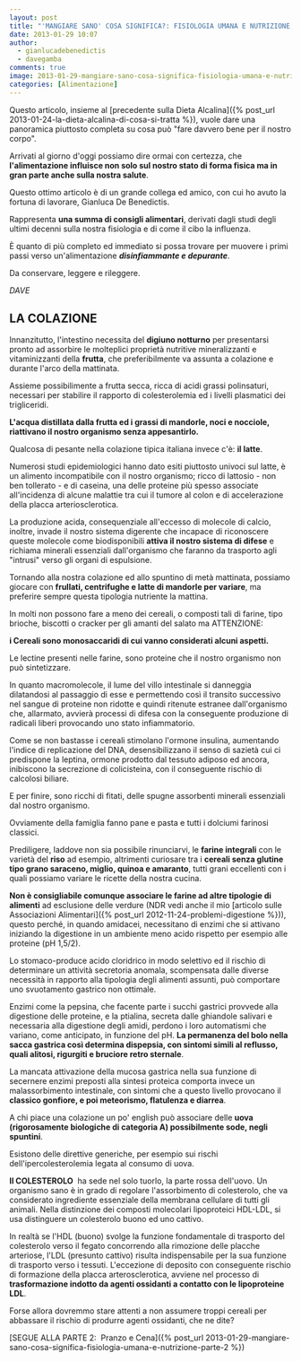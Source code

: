 ```yaml
---
layout: post
title: "'MANGIARE SANO' COSA SIGNIFICA?: FISIOLOGIA UMANA E NUTRIZIONE, Parte 1"
date: 2013-01-29 10:07
author:
  - gianlucadebenedictis
  - davegamba
comments: true
image: 2013-01-29-mangiare-sano-cosa-significa-fisiologia-umana-e-nutrizione-parte-1.jpg
categories: [Alimentazione]
---
```


Questo articolo, insieme al [precedente sulla Dieta Alcalina]({% post_url 2013-01-24-la-dieta-alcalina-di-cosa-si-tratta %}), vuole dare una panoramica piuttosto completa su cosa può "fare davvero bene per il nostro corpo".

Arrivati al giorno d'oggi possiamo dire ormai con certezza, che **l'alimentazione influisce non solo sul nostro stato di forma fisica ma in gran parte anche sulla nostra salute**.

Questo ottimo articolo è di un grande collega ed amico, con cui ho avuto la fortuna di lavorare, Gianluca De Benedictis.

Rappresenta **una summa di consigli alimentari**, derivati dagli studi degli ultimi decenni sulla nostra fisiologia e di come il cibo la influenza.

È quanto di più completo ed immediato si possa trovare per muovere i primi passi verso un'alimentazione _**disinfiammante e depurante**_.

Da conservare, leggere e rileggere.

_DAVE_

## LA COLAZIONE

Innanzitutto, l'intestino necessita del **digiuno notturno** per presentarsi pronto ad assorbire le molteplici proprietà nutritive mineralizzanti e vitaminizzanti della **frutta**, che preferibilmente va assunta a colazione e durante l'arco della mattinata.

Assieme possibilimente a frutta secca, ricca di acidi grassi polinsaturi, necessari per stabilire il rapporto di colesterolemia ed i livelli plasmatici dei trigliceridi.

**L'acqua distillata dalla frutta ed i grassi di mandorle, noci e nocciole, riattivano il nostro organismo senza appesantirlo.**

Qualcosa di pesante nella colazione tipica italiana invece c'è: **il latte**.

Numerosi studi epidemiologici hanno dato esiti piuttosto univoci sul latte, è un alimento incompatibile con il nostro organismo; ricco di lattosio - non ben tollerato - e di caseina, una delle proteine più spesso associate all'incidenza di alcune malattie tra cui il tumore al colon e di accelerazione della placca arteriosclerotica.

La produzione acida, consequenziale all'eccesso di molecole di calcio, inoltre, invade il nostro sistema digerente che incapace di riconoscere queste molecole come biodisponibili **attiva il nostro sistema di difese** e richiama minerali essenziali dall'organismo che faranno da trasporto agli "intrusi" verso gli organi di espulsione.

Tornando alla nostra colazione ed allo spuntino di metà mattinata, possiamo giocare con **frullati, centrifughe e latte di mandorle per variare**, ma preferire sempre questa tipologia nutriente la mattina.

In molti non possono fare a meno dei cereali, o composti tali di farine, tipo brioche, biscotti o cracker per gli amanti del salato ma ATTENZIONE:

**i Cereali sono monosaccaridi di cui vanno considerati alcuni aspetti.**

Le lectine presenti nelle farine, sono proteine che il nostro organismo non può sintetizzare.

In quanto macromolecole, il lume del villo intestinale si danneggia dilatandosi al passaggio di esse e permettendo così il transito successivo nel sangue di proteine non ridotte e quindi ritenute estranee dall'organismo che, allarmato, avvierà processi di difesa con la conseguente produzione di radicali liberi provocando uno stato infiammatorio.

Come se non bastasse i cereali stimolano l'ormone insulina, aumentando l'indice di replicazione del DNA, desensibilizzano il senso di sazietà cui ci predispone la leptina, ormone prodotto dal tessuto adiposo ed ancora, inibiscono la secrezione di colicisteina, con il conseguente rischio di calcolosi biliare.

E per finire, sono ricchi di fitati, delle spugne assorbenti minerali essenziali dal nostro organismo.

Ovviamente della famiglia fanno pane e pasta e tutti i dolciumi farinosi classici.

Prediligere, laddove non sia possibile rinunciarvi, le **farine integrali** con le varietà del **riso** ad esempio, altrimenti curiosare tra i **cereali senza glutine tipo grano saraceno, miglio, quinoa e amaranto**, tutti grani eccellenti con i quali possiamo variare le ricette della nostra cucina.

**Non è consigliabile comunque associare le farine ad altre tipologie di alimenti** ad esclusione delle verdure (NDR vedi anche il mio [articolo sulle Associazioni Alimentari]({% post_url 2012-11-24-problemi-digestione %})), questo perché, in quando amidacei, necessitano di enzimi che si attivano iniziando la digestione in un ambiente meno acido rispetto per esempio alle proteine (pH 1,5/2).

Lo stomaco-produce acido cloridrico in modo selettivo ed il rischio di determinare un attività secretoria anomala, scompensata dalle diverse necessità in rapporto alla tipologia degli alimenti assunti, può comportare uno svuotamento gastrico non ottimale.

Enzimi come la pepsina, che facente parte i succhi gastrici provvede alla digestione delle proteine, e la ptialina, secreta dalle ghiandole salivari e necessaria alla digestione degli amidi, perdono i loro automatismi che variano, come anticipato, in funzione del pH. **La permanenza del bolo nella sacca gastrica così determina dispepsia, con sintomi simili al reflusso, quali alitosi, rigurgiti e bruciore retro sternale**.

La mancata attivazione della mucosa gastrica nella sua funzione di secernere enzimi preposti alla sintesi proteica comporta invece un malassorbimento intestinale, con sintomi che a questo livello provocano il **classico gonfiore, e poi meteorismo, flatulenza e diarrea**.

A chi piace una colazione un po' english può associare delle **uova (rigorosamente biologiche di categoria A) possibilmente sode, negli spuntini**.

Esistono delle direttive generiche, per esempio sui rischi dell'ipercolesterolemia legata al consumo di uova.

**Il COLESTEROLO**  ha sede nel solo tuorlo, la parte rossa dell'uovo. Un organismo sano è in grado di regolare l'assorbimento di colesterolo, che va considerato ingrediente essenziale della membrana cellulare di tutti gli animali. Nella distinzione dei composti molecolari lipoproteici HDL-LDL, si usa distinguere un colesterolo buono ed uno cattivo.

In realtà se l'HDL (buono) svolge la funzione fondamentale di trasporto del colesterolo verso il fegato concorrendo alla rimozione delle placche arteriose, l'LDL (presunto cattivo) risulta indispensabile per la sua funzione di trasporto verso i tessuti. L'eccezione di deposito con conseguente rischio di formazione della placca arterosclerotica, avviene nel processo di **trasformazione indotto da agenti ossidanti a contatto con le lipoproteine LDL**.

Forse allora dovremmo stare attenti a non assumere troppi cereali per abbassare il rischio di produrre agenti ossidanti, che ne dite?

[SEGUE ALLA PARTE 2:  Pranzo e Cena]({% post_url 2013-01-29-mangiare-sano-cosa-significa-fisiologia-umana-e-nutrizione-parte-2 %})